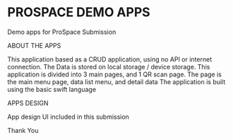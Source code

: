 # PROSPACE DEMO APPS
Demo apps for ProSpace Submission


ABOUT THE APPS

This application based as a CRUD application, using no API or internet connection. The Data is stored on local storage / device storage.
This application is divided into 3 main pages, and 1 QR scan page. The page is the main menu page, data list menu, and detail data
The application is built using the basic swift language

APPS DESIGN

App design UI included in this submission

Thank You
